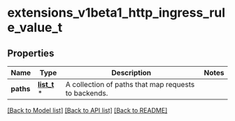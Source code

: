 # extensions_v1beta1_http_ingress_rule_value_t

## Properties
Name | Type | Description | Notes
------------ | ------------- | ------------- | -------------
**paths** | [**list_t**](extensions_v1beta1_http_ingress_path.md) \* | A collection of paths that map requests to backends. | 

[[Back to Model list]](../README.md#documentation-for-models) [[Back to API list]](../README.md#documentation-for-api-endpoints) [[Back to README]](../README.md)


